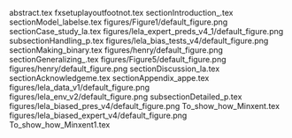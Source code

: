 abstract.tex
fxsetuplayoutfootnot.tex
sectionIntroduction_.tex
sectionModel_labelse.tex
figures/Figure1/default_figure.png
sectionCase_study_la.tex
figures/lela_expert_preds_v4_1/default_figure.png
subsectionHandling_p.tex
figures/lela_bias_tests_v4/default_figure.png
sectionMaking_binary.tex
figures/henry/default_figure.png
sectionGeneralizing_.tex
figures/Figure5/default_figure.png
figures/henry/default_figure.png
sectionDiscussion_la.tex
sectionAcknowledgeme.tex
sectionAppendix_appe.tex
figures/lela_data_v1/default_figure.png
figures/lela_env_v2/default_figure.png
subsectionDetailed_p.tex
figures/lela_biased_pres_v4/default_figure.png
To_show_how_Minxent.tex
figures/lela_biased_expert_v4/default_figure.png
To_show_how_Minxent1.tex
